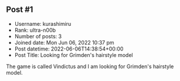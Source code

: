 ## Post #1
- Username: kurashimiru
- Rank: ultra-n00b
- Number of posts: 3
- Joined date: Mon Jun 06, 2022 10:37 pm
- Post datetime: 2022-06-06T14:38:54+00:00
- Post Title: Looking for Grimden's hairstyle model

The game is called Vindictus and I am looking for Grimden's hairstyle model.
